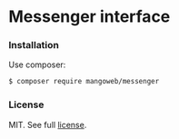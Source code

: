 Messenger interface
===================

### Installation

Use composer:

```bash
$ composer require mangoweb/messenger
```

### License

MIT. See full [license](license.md).
